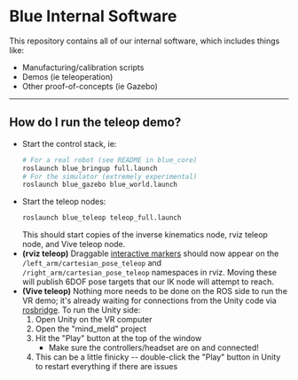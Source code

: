 # Blue Internal Software
This repository contains all of our internal software, which includes things like:
- Manufacturing/calibration scripts
- Demos (ie teleoperation)
- Other proof-of-concepts (ie Gazebo)

-----

## How do I run the teleop demo?

- Start the control stack, ie:
  ```bash
  # For a real robot (see README in blue_core)
  roslaunch blue_bringup full.launch
  # For the simulator (extremely experimental)
  roslaunch blue_gazebo blue_world.launch
  ``` 
- Start the teleop nodes:
  ```bash
  roslaunch blue_teleop teleop_full.launch
  ``` 
  This should start copies of the inverse kinematics node, rviz teleop node, and Vive teleop node.
- **(rviz teleop)** Draggable [interactive markers](http://wiki.ros.org/rviz/Tutorials/Interactive%20Markers%3A%20Getting%20Started) should now appear on the `/left_arm/cartesian_pose_teleop` and `/right_arm/cartesian_pose_teleop` namespaces in rviz. Moving these will publish 6DOF pose targets that our IK node will attempt to reach.
- **(Vive teleop)** Nothing more needs to be done on the ROS side to run the VR demo; it's already waiting for connections from the Unity code via [rosbridge](http://wiki.ros.org/rosbridge_suite). To run the Unity side:
  1. Open Unity on the VR computer
  2. Open the "mind_meld" project
  3. Hit the "Play" button at the top of the window
      - Make sure the controllers/headset are on and connected!
  4. This can be a little finicky -- double-click the "Play" button in Unity to restart everything if there are issues

